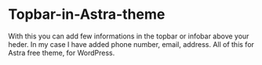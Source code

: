 # Topbar-in-Astra-theme
With this you can add few informations in the topbar or infobar above your heder. In my case I have added phone number, email, address. All of this for Astra free theme, for WordPress.
